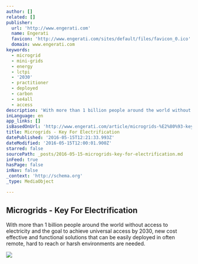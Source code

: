 ```yaml
---
author: []
related: []
publisher:
  url: 'http://www.engerati.com'
  name: Engerati
  favicon: 'http://www.engerati.com/sites/default/files/favicon_0.ico'
  domain: www.engerati.com
keywords:
  - microgrid
  - mini-grids
  - energy
  - lctpi
  - '2030'
  - practitioner
  - deployed
  - carbon
  - se4all
  - access
description: 'With more than 1 billion people around the world without access to electricity and the goal to achieve universal access by 2030, new cost effective and functional solutions that can be easily deployed in often remote, hard to reach or harsh environments are needed.'
inLanguage: en
app_links: []
isBasedOnUrl: 'http://www.engerati.com/article/microgrids-%E2%80%93-key-electrification'
title: Microgrids - Key For Electrification
datePublished: '2016-05-15T12:21:33.993Z'
dateModified: '2016-05-15T12:00:01.900Z'
starred: false
sourcePath: _posts/2016-05-15-microgrids-key-for-electrification.md
inFeed: true
hasPage: false
inNav: false
_context: 'http://schema.org'
_type: MediaObject

---
```

<article style=""><h1>Microgrids - Key For Electrification</h1><p>With more than 1 billion people around the world without access to electricity and the goal to achieve universal access by 2030, new cost effective and functional solutions that can be easily deployed in often remote, hard to reach or harsh environments are needed.</p><img src="http://www.engerati.com/sites/default/files/styles/blog_image/public/whatwedo_block_ddpp_fc%20-%20website.jpg?itok=EyKUc2YN" /></article>
